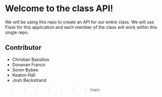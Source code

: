 # Welcome to the class API!

We will be using this repo to create an API for our entire class. We will use Flask for this application and each member of the class will work within this single repo.

## Contributor

* Christian Bassilios
* Donavan Franco
* Soren Bybee
* Keaton Hall
* Josh Beckstrand

>>>>>>> main
